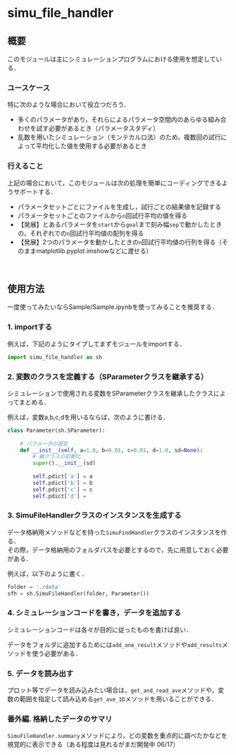 # simu_file_handler

## 概要
このモジュールは主にシミュレーションプログラムにおける使用を想定している．

### ユースケース
特に次のような場合において役立つだろう．
* 多くのパラメータがあり，それらによるパラメータ空間内のあらゆる組み合わせを試す必要があるとき（パラメータスタディ）
* 乱数を用いたシミュレーション（モンテカルロ法）のため，複数回の試行によって平均化した値を使用する必要があるとき

### 行えること
上記の場合において，このモジュールは次の処理を簡単にコーディングできるようサポートする．
* パラメータセットごとにファイルを生成し，試行ごとの結果値を記録する
* パラメータセットごとのファイルから```n```回試行平均の値を得る
* 【発展】とあるパラメータを```start```から```goal```まで刻み幅```sep```で動かしたときの，それぞれでの```n```回試行平均値の配列を得る
* 【発展】2つのパラメータを動かしたときの```n```回試行平均値の行列を得る（そのままmatplotlib.pyplot.imshowなどに渡せる）

<br>

## 使用方法
一度使ってみたいならSample/Sample.ipynbを使ってみることを推奨する．

### 1. importする
例えば，下記のようにタイプしてまずモジュールをimportする．
```python
import simu_file_handler as sh
```

### 2. 変数のクラスを定義する（SParameterクラスを継承する）
シミュレーションで使用される変数をSParameterクラスを継承したクラスによってまとめる．  

例えば，変数a,b,c,dを用いるならば，次のように書ける．

```python
class Parameter(sh.SParameter):
    
    # パラメータの設定
    def __init__(self, a=1.0, b=0.01, c=0.01, d=1.0, sd=None):
        # 親クラスの初期化
        super().__init__(sd)
        
        self.pdict['a'] = a
        self.pdict['b'] = b
        self.pdict['c'] = c
        self.pdict['d'] = 
```

### 3. SimuFileHandlerクラスのインスタンスを生成する
データ格納用メソッドなどを持った`SimuFindHandler`クラスのインスタンスを作る．  
その際，データ格納用のフォルダパスを必要とするので，先に用意しておく必要がある．

例えば，以下のように書く．

```python
folder = './data'
sfh = sh.SimuFileHandler(folder, Parameter())
```

### 4. シミュレーションコードを書き，データを追加する
シミュレーションコードは各々が目的に従ったものを書けば良い．  

データをフォルダに追加するためには`add_one_result`メソッドや`add_results`メソッドを使う必要がある．

### 5. データを読み出す
プロット等でデータを読み込みたい場合は，`get_and_read_ave`メソッドや，変数の範囲を指定して読み込める`get_ave_1D`メソッドを用いることができる．

### 番外編. 格納したデータのサマリ
`SimuFileHandler.summary`メソッドにより，どの変数を重点的に調べたかなどを視覚的に表示できる（ある程度は見れるがまだ開発中 06/17）
